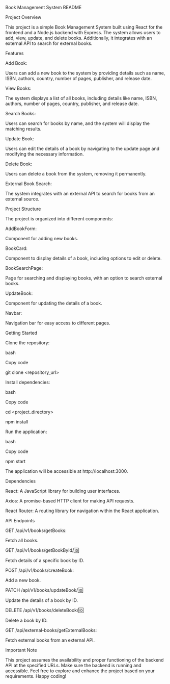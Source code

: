 Book Management System README


Project Overview

This project is a simple Book Management System built using React for the frontend and a Node.js backend with Express. The system allows users to add, view, update, and delete books. Additionally, it integrates with an external API to search for external books.

Features

Add Book:

Users can add a new book to the system by providing details such as name, ISBN, authors, country, number of pages, publisher, and release date.


View Books:

The system displays a list of all books, including details like name, ISBN, authors, number of pages, country, publisher, and release date.


Search Books:

Users can search for books by name, and the system will display the matching results.


Update Book:

Users can edit the details of a book by navigating to the update page and modifying the necessary information.


Delete Book:

Users can delete a book from the system, removing it permanently.


External Book Search:

The system integrates with an external API to search for books from an external source.


Project Structure


The project is organized into different components:

AddBookForm:

Component for adding new books.


BookCard:

Component to display details of a book, including options to edit or delete.


BookSearchPage:

Page for searching and displaying books, with an option to search external books.


UpdateBook:

Component for updating the details of a book.


Navbar:

Navigation bar for easy access to different pages.


Getting Started

Clone the repository:

bash

Copy code

git clone <repository_url>

Install dependencies:

bash

Copy code

cd <project_directory>

npm install

Run the application:

bash

Copy code

npm start


The application will be accessible at http://localhost:3000.

Dependencies

React: A JavaScript library for building user interfaces.

Axios: A promise-based HTTP client for making API requests.

React Router: A routing library for navigation within the React application.

API Endpoints

GET /api/v1/books/getBooks:

Fetch all books.

GET /api/v1/books/getBookById/:id:

Fetch details of a specific book by ID.

POST /api/v1/books/createBook:

Add a new book.

PATCH /api/v1/books/updateBook/:id:

Update the details of a book by ID.

DELETE /api/v1/books/deleteBook/:id:

Delete a book by ID.

GET /api/external-books/getExternalBooks:

Fetch external books from an external API.

Important Note

This project assumes the availability and proper functioning of the backend API at the specified URLs. Make sure the backend is running and accessible.
Feel free to explore and enhance the project based on your requirements. Happy coding!
